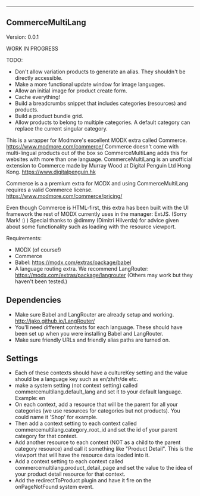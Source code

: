 ---------------------------------------
CommerceMultiLang
---------------------------------------
Version: 0.0.1

WORK IN PROGRESS

TODO:
- Don't allow variation products to generate an alias. They shouldn't be directly accessible.
- Make a more functional update window for image languages.
- Allow an initial image for product create form.
- Cache everything!
- Build a breadcrumbs snippet that includes categories (resources) and products.
- Build a product bundle grid.
- Allow products to belong to multiple categories. A default category can replace the current singular category.


This is a wrapper for Modmore's excellent MODX extra called Commerce. https://www.modmore.com/commerce/
Commerce doesn't come with multi-lingual products out of the box so CommerceMultiLang adds this for websites with more than one language.
CommerceMultiLang is an unofficial extension to Commerce made by Murray Wood at Digital Penguin Ltd Hong Kong. https://www.digitalpenguin.hk

Commerce is a a premium extra for MODX and using CommerceMultiLang requires a valid Commerce license.
https://www.modmore.com/commerce/pricing/

Even though Commerce is HTML-first, this extra has been built with the UI framework the rest of MODX currently uses in the manager: ExtJS. (Sorry Mark! :) )
Special thanks to @dimmy (Dimitri Hilverda) for advice given about some functionality such as loading with the resource viewport.

Requirements:
- MODX (of course!)
- Commerce
- Babel: https://modx.com/extras/package/babel
- A language routing extra. We recommend LangRouter: https://modx.com/extras/package/langrouter (Others may work but they haven't been tested.)

Dependencies
--------------
- Make sure Babel and LangRouter are already setup and working. http://jako.github.io/LangRouter/
- You'll need different contexts for each language. These should have been set up when you were installing Babel and LangRouter.
- Make sure friendly URLs and friendly alias paths are turned on.

Settings
---------------
- Each of these contexts should have a cultureKey setting and the value should be a language key such as en/zh/fr/de etc.
- make a system setting (not context setting) called commercemultilang.default_lang and set it to your default language. Example: en
- On each context, add a resource that will be the parent for all your categories (we use resources for categories but not products). You could name it 'Shop' for example.
- Then add a context setting to each context called commercemultilang.category_root_id and set the id of your parent category for that context.
- Add another resource to each context (NOT as a child to the parent category resource) and call it something like "Product Detail". This is the viewport that will have the resource data loaded into it.
- Add a context setting to each context called commercemultilang.product_detail_page and set the value to the idea of your product detail resource for that context.
- Add the redirectToProduct plugin and have it fire on the onPageNotFound system event.

